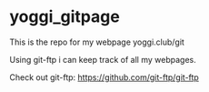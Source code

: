 # yoggi_gitpage
This is the repo for my webpage yoggi.club/git

Using git-ftp i can keep track of all my webpages.

Check out git-ftp:
https://github.com/git-ftp/git-ftp
